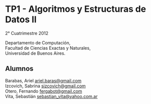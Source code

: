 TP1 - Algoritmos y Estructuras de Datos II
========

2° Cuatrimestre 2012

Departamento de Computación,  
Facultad de Ciencias Exactas y Naturales,  
Universidad de Buenos Aires.

Alumnos
-------


Barabas, Ariel [ariel.baras@gmail.com](mailto:ariel.baras@gmail.com)  
Izcovich, Sabrina [sizcovich@gmail.com](mailto:sizcovich@gmail.com)  
Otero, Fernando [fergabot@gmail.com](mailto:fergabot@gmail.com)  
Vita, Sebastián [sebastian_vita@yahoo.com.ar](mailto:sebastian_vita@yahoo.com.ar)  
